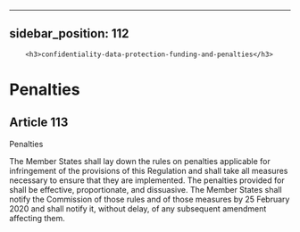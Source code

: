 
---
sidebar_position: 112
---
        <h3>confidentiality-data-protection-funding-and-penalties</h3>
<h1>Penalties</h1>
<h2>Article 113</h2>
   <p class="stitle-article-norm">Penalties</p>
   <p class="norm">The Member&nbsp;States shall lay down the rules on 
penalties applicable for infringement of the provisions of this 
Regulation and shall take all measures necessary to ensure that they are
 implemented. The penalties provided for shall be effective, 
proportionate, and dissuasive. The Member&nbsp;States shall notify the 
Commission of those rules and of those measures by 25 February 2020 and 
shall notify it, without delay, of any subsequent amendment affecting 
them.</p>
   <p>
      
      
   </p>
   
